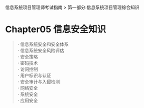 信息系统项目管理师考试指南 > 第一部分:信息系统项目管理综合知识

# Chapter05 信息安全知识

> · 信息系统安全和安全体系   
> · 信息系统安全风险评估   
> · 安全策略  
> · 密码技术  
> · 访问控制  
> · 用户标识与认证  
> · 安全审计与入侵检测  
> · 网络安全  
> · 系统安全  
> · 应用安全  

